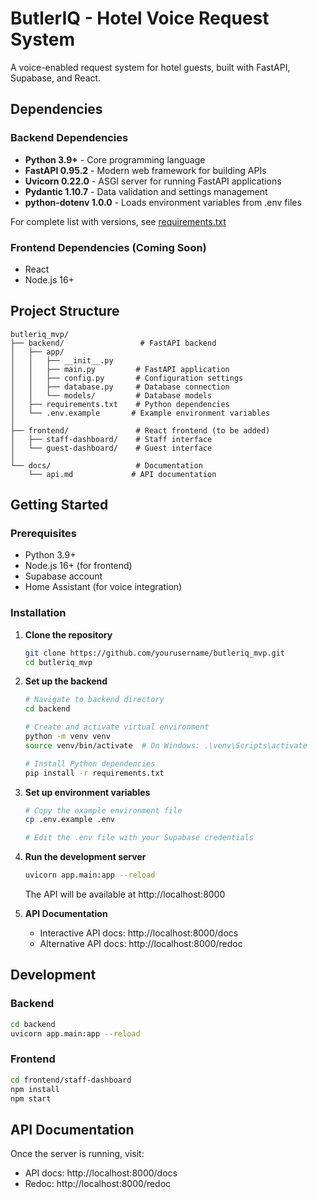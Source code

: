 # ButlerIQ - Hotel Voice Request System

A voice-enabled request system for hotel guests, built with FastAPI, Supabase, and React.

## Dependencies

### Backend Dependencies
- **Python 3.9+** - Core programming language
- **FastAPI 0.95.2** - Modern web framework for building APIs
- **Uvicorn 0.22.0** - ASGI server for running FastAPI applications
- **Pydantic 1.10.7** - Data validation and settings management
- **python-dotenv 1.0.0** - Loads environment variables from .env files

For complete list with versions, see [requirements.txt](./backend/requirements.txt)

### Frontend Dependencies (Coming Soon)
- React
- Node.js 16+

## Project Structure

```
butleriq_mvp/
├── backend/                 # FastAPI backend
│   ├── app/
│   │   ├── __init__.py
│   │   ├── main.py         # FastAPI application
│   │   ├── config.py       # Configuration settings
│   │   ├── database.py     # Database connection
│   │   └── models/         # Database models
│   ├── requirements.txt    # Python dependencies
│   └── .env.example       # Example environment variables
│
├── frontend/               # React frontend (to be added)
│   ├── staff-dashboard/    # Staff interface
│   └── guest-dashboard/    # Guest interface
│
└── docs/                   # Documentation
    └── api.md             # API documentation
```

## Getting Started

### Prerequisites
- Python 3.9+
- Node.js 16+ (for frontend)
- Supabase account
- Home Assistant (for voice integration)

### Installation

1. **Clone the repository**
   ```bash
   git clone https://github.com/yourusername/butleriq_mvp.git
   cd butleriq_mvp
   ```

2. **Set up the backend**
   ```bash
   # Navigate to backend directory
   cd backend
   
   # Create and activate virtual environment
   python -m venv venv
   source venv/bin/activate  # On Windows: .\venv\Scripts\activate
   
   # Install Python dependencies
   pip install -r requirements.txt
   ```

3. **Set up environment variables**
   ```bash
   # Copy the example environment file
   cp .env.example .env
   
   # Edit the .env file with your Supabase credentials
   ```

4. **Run the development server**
   ```bash
   uvicorn app.main:app --reload
   ```
   The API will be available at http://localhost:8000

5. **API Documentation**
   - Interactive API docs: http://localhost:8000/docs
   - Alternative API docs: http://localhost:8000/redoc

## Development

### Backend
```bash
cd backend
uvicorn app.main:app --reload
```

### Frontend
```bash
cd frontend/staff-dashboard
npm install
npm start
```

## API Documentation

Once the server is running, visit:
- API docs: http://localhost:8000/docs
- Redoc: http://localhost:8000/redoc
